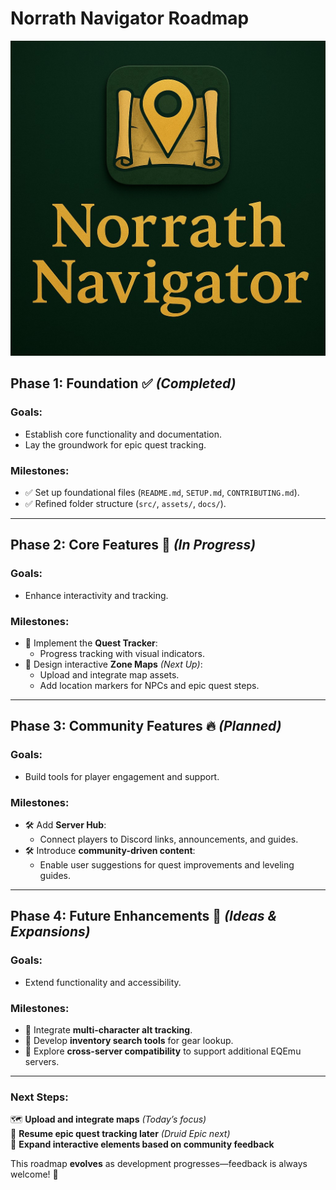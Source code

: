 # Norrath Navigator Roadmap  

<img src="/assets/images/pic_003.jpg" alt="Norrath Navigator Logo" width="720" align="canter">

## **Phase 1: Foundation** ✅ *(Completed)*  
### Goals:  
- Establish core functionality and documentation.  
- Lay the groundwork for epic quest tracking.  
### Milestones:  
- ✅ Set up foundational files (`README.md`, `SETUP.md`, `CONTRIBUTING.md`).  
- ✅ Refined folder structure (`src/`, `assets/`, `docs/`).  

---  

## **Phase 2: Core Features** 🚀 *(In Progress)*  
### Goals:  
- Enhance interactivity and tracking.  
### Milestones:  
- 🚀 Implement the **Quest Tracker**:  
  - Progress tracking with visual indicators.  
- 🚀 Design interactive **Zone Maps** *(Next Up)*:  
  - Upload and integrate map assets.  
  - Add location markers for NPCs and epic quest steps.  

---  

## **Phase 3: Community Features** 🔥 *(Planned)*  
### Goals:  
- Build tools for player engagement and support.  
### Milestones:  
- 🛠 Add **Server Hub**:  
  - Connect players to Discord links, announcements, and guides.  
- 🛠 Introduce **community-driven content**:  
  - Enable user suggestions for quest improvements and leveling guides.  

---  

## **Phase 4: Future Enhancements** 🌌 *(Ideas & Expansions)*  
### Goals:  
- Extend functionality and accessibility.  
### Milestones:  
- 🌌 Integrate **multi-character alt tracking**.  
- 🌌 Develop **inventory search tools** for gear lookup.  
- 🌌 Explore **cross-server compatibility** to support additional EQEmu servers.  

---  

### **Next Steps:**  
🗺 **Upload and integrate maps** *(Today’s focus)*  
📜 **Resume epic quest tracking later** *(Druid Epic next)*  
🔧 **Expand interactive elements based on community feedback**  

This roadmap **evolves** as development progresses—feedback is always welcome! 🚀  
